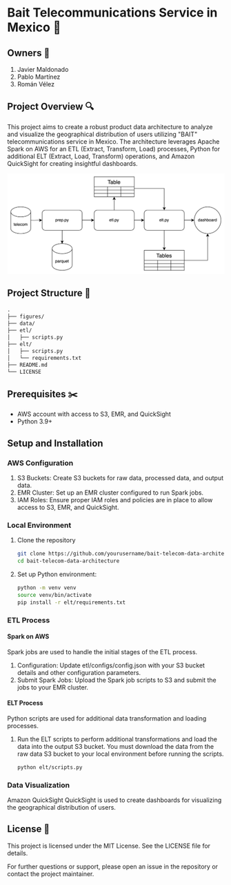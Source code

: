 # Bait Telecommunications Service in Mexico :iphone:

## Owners :busts_in_silhouette:
1. Javier Maldonado
2. Pablo Martínez
3. Román Vélez



## Project Overview :mag:
This project aims to create a robust product data architecture to analyze and visualize the geographical distribution of users utilizing "BAIT" telecommunications service in Mexico. The architecture leverages Apache Spark on AWS for an ETL (Extract, Transform, Load) processes, Python for additional ELT (Extract, Load, Transform) operations, and Amazon QuickSight for creating insightful dashboards.

![Project Flow](figures/project_flow.png)

## Project Structure :open_file_folder:
```
.
├── figures/
├── data/
├── etl/
│   ├── scripts.py
├── elt/
│   ├── scripts.py
│   └── requirements.txt
├── README.md
└── LICENSE
```

## Prerequisites :scissors:
- AWS account with access to S3, EMR, and QuickSight
- Python 3.9+

## Setup and Installation

### AWS Configuration
1. S3 Buckets: Create S3 buckets for raw data, processed data, and output data.
2. EMR Cluster: Set up an EMR cluster configured to run Spark jobs.
3. IAM Roles: Ensure proper IAM roles and policies are in place to allow access to S3, EMR, and QuickSight.

### Local Environment
1. Clone the repository

   ```bash
   git clone https://github.com/yourusername/bait-telecom-data-architecture.git
   cd bait-telecom-data-architecture
   ```

2. Set up Python environment:
    ```bash
   python -m venv venv
   source venv/bin/activate
   pip install -r elt/requirements.txt
    ```

### ETL Process
#### Spark on AWS
Spark jobs are used to handle the initial stages of the ETL process.

1. Configuration: Update etl/configs/config.json with your S3 bucket details and other configuration parameters.
2. Submit Spark Jobs: Upload the Spark job scripts to S3 and submit the jobs to your EMR cluster.

#### ELT Process
Python scripts are used for additional data transformation and loading processes.

1. Run the ELT scripts to perform additional transformations and load the data into the output S3 bucket. You must download the data from the raw data S3 bucket to your local environment before running the scripts.
   ```bash
   python elt/scripts.py
   ```

### Data Visualization

Amazon QuickSight
QuickSight is used to create dashboards for visualizing the geographical distribution of users.

## License :page_facing_up:
This project is licensed under the MIT License. See the LICENSE file for details.

For further questions or support, please open an issue in the repository or contact the project maintainer.

